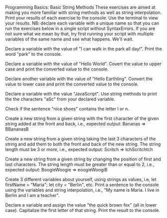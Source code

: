 Programming Basics: Basic String Methods
These exercises are aimed at making you more familiar with string methods as well as string interpolation. Print your results of each exercise to the console. Use the terminal to view your results.
NB: declare each variable with a unique name so that you can run the exercises below in a single script without SyntaxErrors. If you are not sure what we mean by that, try first running your script with multiple variables of the same name and see what happens. We'll wait.

Declare a variable with the value of "I can walk in the park all day!". Print the word "park" to the console.

Declare a variable with the value of "Hello World". Covert the value to upper case and print the converted value to the console.

Declare another variable with the value of "Hello Earthling". Convert the value to lower case and print the converted value to the console.

Declare a variable with the value "JavaScript". Use string methods to print the the characters "aSc" from your declared variable.

Check if the sentence "nice shoes" contains the letter l or n.

Create a new string from a given string with the first character of the given string added at the front and back, i.e., expected output: Bananas => BBananasB

Create a new string from a given string taking the last 3 characters of the string and add them to both the front and back of the new string. The string length must be 3 or more, i.e., expected output: Scritch => tchScritchtch

Create a new string from a given string by changing the position of first and last characters. The string length must be greater than or equal to 2, i.e., expected output: BoogieWoogie => eoogieWoogiB

Create 3 different variables about yourself, using strings as values, i.e, let firstName = "Maria"; let city = "Berlin", etc. Print a sentence to the console using the variables and string interpolation, i.e., "My name is Maria. I live in Berlin and I am a teacher".

Declare a variable and assign the value "the quick brown fox" (all in lower case). Capitalize the first letter of that string. Print the result to the console.